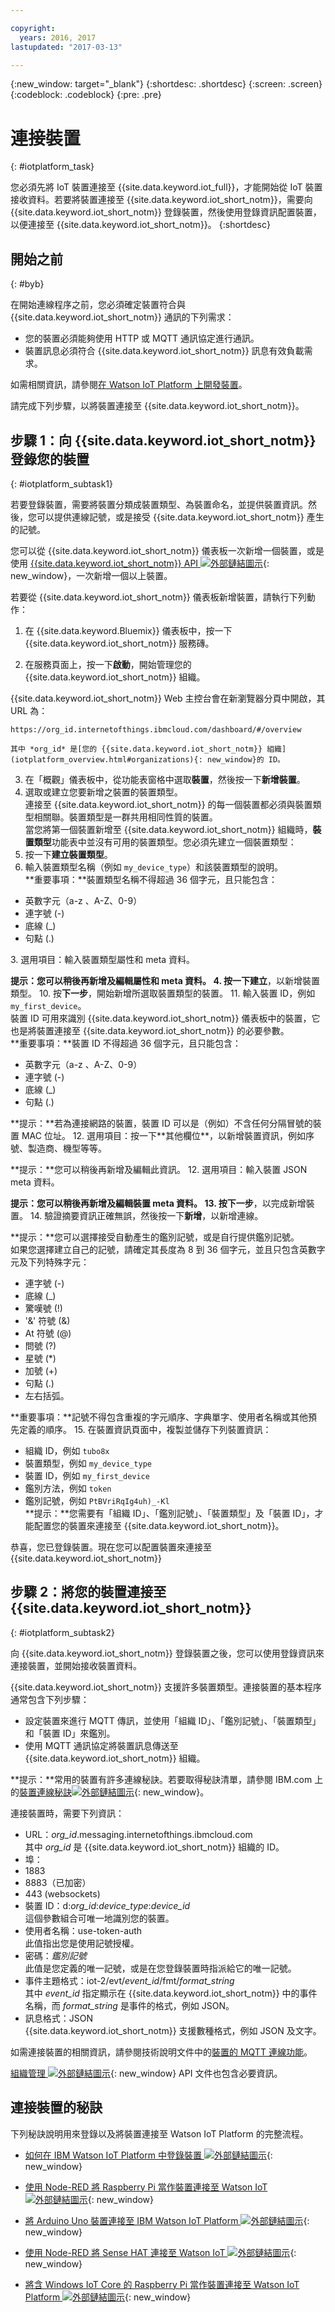 ```yaml
---

copyright:
  years: 2016, 2017
lastupdated: "2017-03-13"

---
```


{:new_window: target="_blank"}
{:shortdesc: .shortdesc}
{:screen: .screen}
{:codeblock: .codeblock}
{:pre: .pre}

# 連接裝置
{: #iotplatform_task}

您必須先將 IoT 裝置連接至 {{site.data.keyword.iot_full}}，才能開始從 IoT 裝置接收資料。若要將裝置連接至 {{site.data.keyword.iot_short_notm}}，需要向 {{site.data.keyword.iot_short_notm}} 登錄裝置，然後使用登錄資訊配置裝置，以便連接至 {{site.data.keyword.iot_short_notm}}。
{:shortdesc}

## 開始之前
{: #byb}

在開始連線程序之前，您必須確定裝置符合與 {{site.data.keyword.iot_short_notm}} 通訊的下列需求：

- 您的裝置必須能夠使用 HTTP 或 MQTT 通訊協定進行通訊。
- 裝置訊息必須符合 {{site.data.keyword.iot_short_notm}} 訊息有效負載需求。

如需相關資訊，請參閱[在 Watson IoT Platform 上開發裝置](https://console.ng.bluemix.net/docs/services/IoT/devices/device_dev_index.html)。

請完成下列步驟，以將裝置連接至 {{site.data.keyword.iot_short_notm}}。

## 步驟 1：向 {{site.data.keyword.iot_short_notm}} 登錄您的裝置  
{: #iotplatform_subtask1}

若要登錄裝置，需要將裝置分類成裝置類型、為裝置命名，並提供裝置資訊。然後，您可以提供連線記號，或是接受 {{site.data.keyword.iot_short_notm}} 產生的記號。

您可以從 {{site.data.keyword.iot_short_notm}} 儀表板一次新增一個裝置，或是使用 [{{site.data.keyword.iot_short_notm}} API ![外部鏈結圖示](../../icons/launch-glyph.svg "外部鏈結圖示")](https://docs.internetofthings.ibmcloud.com/apis/swagger/v0002/orgAdmin.html#!/Device_Bulk_Configuration){: new_window}，一次新增一個以上裝置。

若要從 {{site.data.keyword.iot_short_notm}} 儀表板新增裝置，請執行下列動作：

1. 在 {{site.data.keyword.Bluemix}} 儀表板中，按一下 {{site.data.keyword.iot_short_notm}} 服務磚。

2. 在服務頁面上，按一下**啟動**，開始管理您的 {{site.data.keyword.iot_short_notm}} 組織。

  {{site.data.keyword.iot_short_notm}} Web 主控台會在新瀏覽器分頁中開啟，其 URL 為：

 ```
 https://org_id.internetofthings.ibmcloud.com/dashboard/#/overview
 ```

    其中 *org_id* 是[您的 {{site.data.keyword.iot_short_notm}} 組織](iotplatform_overview.html#organizations){: new_window}的 ID。

3. 在「概觀」儀表板中，從功能表窗格中選取**裝置**，然後按一下**新增裝置**。
5. 選取或建立您要新增之裝置的裝置類型。  
連接至 {{site.data.keyword.iot_short_notm}} 的每一個裝置都必須與裝置類型相關聯。裝置類型是一群共用相同性質的裝置。  
當您將第一個裝置新增至 {{site.data.keyword.iot_short_notm}} 組織時，**裝置類型**功能表中並沒有可用的裝置類型。您必須先建立一個裝置類型：
 1. 按一下**建立裝置類型**。
 2. 輸入裝置類型名稱（例如 `my_device_type`）和該裝置類型的說明。   
 **重要事項：**裝置類型名稱不得超過 36 個字元，且只能包含：
 <ul>
  <li>英數字元（a-z 、A-Z、0-9）</li>
  <li>連字號 (-)</li>
  <li>底線 (&lowbar;)</li>
  <li>句點 (.) </li>
  </ul>
 3. 選用項目：輸入裝置類型屬性和 meta 資料。  
     
 **提示：**您可以稍後再新增及編輯屬性和 meta 資料。
 4. 按一下**建立**，以新增裝置類型。
10. 按**下一步**，開始新增所選取裝置類型的裝置。
11. 輸入裝置 ID，例如 `my_first_device`。  
裝置 ID 可用來識別 {{site.data.keyword.iot_short_notm}} 儀表板中的裝置，它也是將裝置連接至 {{site.data.keyword.iot_short_notm}} 的必要參數。  
**重要事項：**裝置 ID 不得超過 36 個字元，且只能包含：
 <ul>
 <li>英數字元（a-z 、A-Z、0-9）</li>
 <li>連字號 (-)</li>
 <li>底線 (&lowbar;)</li>
 <li>句點 (.) </li>  
 </ul>
 **提示：**若為連接網路的裝置，裝置 ID 可以是（例如）不含任何分隔冒號的裝置 MAC 位址。  
12. 選用項目：按一下**其他欄位**，以新增裝置資訊，例如序號、製造商、機型等等。  
   
 **提示：**您可以稍後再新增及編輯此資訊。
12. 選用項目：輸入裝置 JSON meta 資料。  
   
 **提示：**您可以稍後再新增及編輯裝置 meta 資料。
13. 按**下一步**，以完成新增裝置。
14. 驗證摘要資訊正確無誤，然後按一下**新增**，以新增連線。  
  
**提示：**您可以選擇接受自動產生的鑑別記號，或是自行提供鑑別記號。  
如果您選擇建立自己的記號，請確定其長度為 8 到 36 個字元，並且只包含英數字元及下列特殊字元：
 - 連字號 (-)
 - 底線 (&lowbar;)
 - 驚嘆號 (!)
 - '&' 符號 (&)
 - At 符號 (@)
 - 問號 (?)
 - 星號 (\*)
 - 加號 (+)
 - 句點 (.) 
 - 左右括弧。  

 **重要事項：**記號不得包含重複的字元順序、字典單字、使用者名稱或其他預先定義的順序。
15. 在裝置資訊頁面中，複製並儲存下列裝置資訊：  
 - 組織 ID，例如 `tubo8x`
 - 裝置類型，例如 `my_device_type`
 - 裝置 ID，例如 `my_first_device`
 - 鑑別方法，例如 `token`
 - 鑑別記號，例如 `PtBVriRqIg4uh)_-Kl`  
  **提示：**您需要有「組織 ID」、「鑑別記號」、「裝置類型」及「裝置 ID」，才能配置您的裝置來連接至 {{site.data.keyword.iot_short_notm}}。  

恭喜，您已登錄裝置。現在您可以配置裝置來連接至 {{site.data.keyword.iot_short_notm}}

## 步驟 2：將您的裝置連接至 {{site.data.keyword.iot_short_notm}}
{: #iotplatform_subtask2}

向 {{site.data.keyword.iot_short_notm}} 登錄裝置之後，您可以使用登錄資訊來連接裝置，並開始接收裝置資料。

{{site.data.keyword.iot_short_notm}} 支援許多裝置類型。連接裝置的基本程序通常包含下列步驟：
- 設定裝置來進行 MQTT 傳訊，並使用「組織 ID」、「鑑別記號」、「裝置類型」和「裝置 ID」來鑑別。  
- 使用 MQTT 通訊協定將裝置訊息傳送至 {{site.data.keyword.iot_short_notm}} 組織。

**提示：**常用的裝置有許多連線秘訣。若要取得秘訣清單，請參閱 IBM.com 上的[裝置連線秘訣![外部鏈結圖示](../../icons/launch-glyph.svg "外部鏈結圖示")](https://developer.ibm.com/recipes/tutorials/category/internet-of-things-iot/){: new_window}。

連接裝置時，需要下列資訊：
- URL：*org_id*.messaging.internetofthings.ibmcloud.com  
其中 *org_id* 是 {{site.data.keyword.iot_short_notm}} 組織的 ID。
- 埠：
 - 1883
 - 8883（已加密）
 - 443 (websockets)
- 裝置 ID：d:*org_id*:*device_type*:*device_id*  
這個參數組合可唯一地識別您的裝置。
- 使用者名稱：use-token-auth  
此值指出您是使用記號授權。
- 密碼：*鑑別記號*  
此值是您定義的唯一記號，或是在您登錄裝置時指派給它的唯一記號。
- 事件主題格式：iot-2/evt/*event_id*/fmt/*format_string*  
 其中 *event_id* 指定顯示在 {{site.data.keyword.iot_short_notm}} 中的事件名稱，而 *format_string* 是事件的格式，例如 JSON。
- 訊息格式：JSON  
 {{site.data.keyword.iot_short_notm}} 支援數種格式，例如 JSON 及文字。

如需連接裝置的相關資訊，請參閱技術說明文件中的[裝置的 MQTT 連線功能](devices/mqtt.html)。


[組織管理 ![外部鏈結圖示](../../icons/launch-glyph.svg "外部鏈結圖示")](https://docs.internetofthings.ibmcloud.com/apis/swagger/v0002/orgAdmin.html){: new_window} API 文件也包含必要資訊。

## 連接裝置的秘訣

下列秘訣說明用來登錄以及將裝置連接至 Watson IoT Platform 的完整流程。

- [如何在 IBM Watson IoT Platform 中登錄裝置 ![外部鏈結圖示](../../icons/launch-glyph.svg "外部鏈結圖示")](https://developer.ibm.com/recipes/tutorials/how-to-register-devices-in-ibm-iot-foundation/){: new_window}

- [使用 Node-RED 將 Raspberry Pi 當作裝置連接至 Watson IoT ![外部鏈結圖示](../../icons/launch-glyph.svg "外部鏈結圖示")](https://developer.ibm.com/recipes/tutorials/deploy-watson-iot-node-on-raspberry-pi/){: new_window}

- [將 Arduino Uno 裝置連接至 IBM Watson IoT Platform ![外部鏈結圖示](../../icons/launch-glyph.svg "外部鏈結圖示")](https://developer.ibm.com/recipes/tutorials/connect-an-arduino-uno-device-to-the-ibm-internet-of-things-foundation/){: new_window}

- [使用 Node-RED 將 Sense HAT 連接至 Watson IoT ![外部鏈結圖示](../../icons/launch-glyph.svg "外部鏈結圖示")](https://developer.ibm.com/recipes/tutorials/connecting-a-sense-hat-to-watson-iot-using-node-red/){: new_window}

- [將含 Windows IoT Core 的 Raspberry Pi 當作裝置連接至 Watson IoT Platform ![外部鏈結圖示](../../icons/launch-glyph.svg "外部鏈結圖示")](https://developer.ibm.com/recipes/tutorials/connecting-raspberry-pi-with-windows-iot-core-as-a-device-to-watson-iot-using-node-red/){: new_window}
